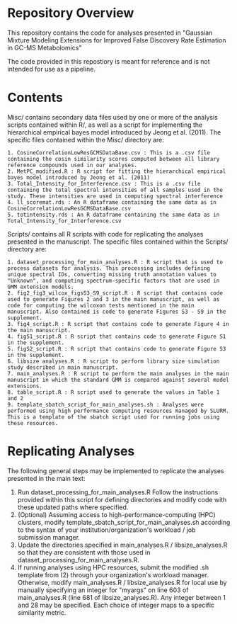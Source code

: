 # Repository Overview
This repository contains the code for analyses presented in "Gaussian Mixture Modeling Extensions for Improved False Discovery Rate Estimation in GC-MS Metabolomics"

The code provided in this repostiory is meant for reference and is not intended for use as a pipeline. 

# Contents

Misc/ contains secondary data files used by one or more of the analysis scripts contained within R/, as well as a script for implementing the hierarchical empirical bayes model introduced by Jeong et al. (2011). The specific files contained within the Misc/ directory are:

    1. CosineCorrelationLowResGCMSDataBase.csv : This is a .csv file containing the cosin similarity scores computed between all library reference compounds used in our analyses.
    2. MetPC_modified.R : R script for fitting the hierarchical empirical bayes model introduced by Jeong et al. (2011)
    3. Total_Intensity_for_Interference.csv : This is a .csv file containing the total spectral intensities of all samples used in the study. These intensities are used in computing spectral interference
    4. ll_scoremat.rds : An R dataframe containing the same data as in CosineCorrelationLowResGCMSDataBase.csv
    5. totintensity.rds : An R dataframe containing the same data as in Total_Intensity_for_Interference.csv

Scripts/ contains all R scripts with code for replicating the analyses presented in the manuscript. The specific files contained within the Scripts/ directory are:

    1. dataset_processing_for_main_analyses.R : R script that is used to process datasets for analysis. This processing includes defining unique spectral IDs, converting missing truth annotation values to "Unknown", and computing spectrum-specific factors that are used in GMM extension models.
    2. fig2_fig3_wilcox_figsS3_S9_script.R : R script that contains code used to generate Figures 2 and 3 in the main manuscript, as well as code for computing the wilcoxon tests mentioned in the main manuscript. Also contained is code to generate Figures S3 - S9 in the supplement.  
    3. fig4_script.R : R script that contains code to generate Figure 4 in the main manuscript.
    4. figS1_script.R : R script that contains code to generate Figure S1 in the supplement.
    5. figS2_script.R : R script that contains code to generate Figure S3 in the supplement.
    6. libsize analyses.R : R script to perform library size simulation study described in main manuscript.
    7. main_analyses.R : R script to perform the main analyses in the main manuscript in which the standard GMM is compared against several model extensions.
    8. table_script.R : R script used to generate the values in Table 1 and 2
    9. template_sbatch_script_for_main_analyses.sh : Analyses were performed using high performance computing resources managed by SLURM. This is a template of the sbatch script used for running jobs using these resources. 

# Replicating Analyses

The following general steps may be implemented to replicate the analyses presented in the main text:

1. Run dataset_processing_for_main_analyses.R Follow the instructions provided within this script for defining directories and modify code with these updated paths where specified. 
2. (Optional) Assuming access to high-performance-computing (HPC) clusters, modify template_sbatch_script_for_main_analyses.sh according to the syntax of your institution/organization's workload / job submission manager. 
3. Update the directories specified in main_analyses.R / libsize_analyses.R so that they are consistent with those used in dataset_processing_for_main_analyses.R. 
4. If running analyses using HPC resources, submit the modified .sh template from (2) through your organization's workload manager. Otherwise, modify main_analyses.R / libsize_analyses.R for local use by manually specifying an integer for "myargs" on line 603 of main_analyses.R (line 681 of libsize_analyses.R). Any integer between 1 and 28 may be specified. Each choice of integer maps to a specific similarity metric.